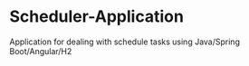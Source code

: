 # Scheduler-Application
Application for dealing with schedule tasks using Java/Spring Boot/Angular/H2
